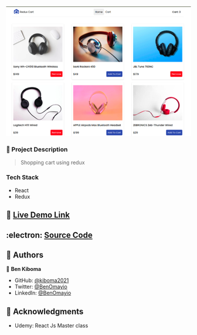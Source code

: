 <a name="readme-top"></a>

<!-- PROJECT DESCRIPTION -->
![Alt text](<Screenshot from 2024-01-30 09-14-52.png>)

### 📖 Project Description <a name="about-project"></a>

> Shopping cart using redux


### Tech Stack <a name="tech-stack"></a>

- React
- Redux

## 🚀 <a href="https://redux-shopmate.netlify.app/" target="_blank">Live Demo Link</a>

## :electron: <a href="https://github.com/kiboma2021/Redux-Shopmate" target="_blank">Source Code</a>

## 👥 Authors <a name="authors"></a>

👤 **Ben Kiboma**

- GitHub: [@kiboma2021](https://github.com/kiboma2021)
- Twitter: [@BenOmayio](https://twitter.com/omayiobenj)
- LinkedIn: [@BenOmayio](https://www.linkedin.com/in/ben-kiboma/)


<!-- ACKNOWLEDGEMENTS -->

## 🙏 Acknowledgments <a name="acknowledgements"></a>

- Udemy: React Js Master class
